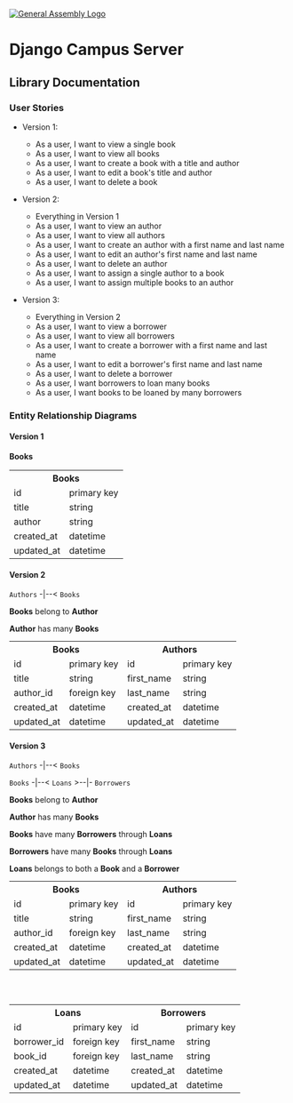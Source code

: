 [![General Assembly Logo](https://camo.githubusercontent.com/1a91b05b8f4d44b5bbfb83abac2b0996d8e26c92/687474703a2f2f692e696d6775722e636f6d2f6b6538555354712e706e67)](https://generalassemb.ly/education/web-development-immersive)

# Django Campus Server

## Library Documentation

### User Stories

- Version 1:
  - As a user, I want to view a single book
  - As a user, I want to view all books
  - As a user, I want to create a book with a title and author
  - As a user, I want to edit a book's title and author
  - As a user, I want to delete a book

- Version 2:
  - Everything in Version 1
  - As a user, I want to view an author
  - As a user, I want to view all authors
  - As a user, I want to create an author with a first name and last name
  - As a user, I want to edit an author's first name and last name
  - As a user, I want to delete an author
  - As a user, I want to assign a single author to a book
  - As a user, I want to assign multiple books to an author

- Version 3:
  - Everything in Version 2
  - As a user, I want to view a borrower
  - As a user, I want to view all borrowers
  - As a user, I want to create a borrower with a first name and last name
  - As a user, I want to edit a borrower's first name and last name
  - As a user, I want to delete a borrower
  - As a user, I want borrowers to loan many books
  - As a user, I want books to be loaned by many borrowers

### Entity Relationship Diagrams

#### Version 1

**Books**

<table>
  <th colspan="2" style="text-align:center">Books</th>
  <tr>
    <td>id</td>
    <td>primary key</td>
  </tr>
  <tr>
    <td>title</td>
    <td>string</td>
  </tr>
  <tr>
    <td>author</td>
    <td>string</td>
  </tr>
  <tr>
    <td>created_at</td>
    <td>datetime</td>
  </tr>
  <tr>
    <td>updated_at</td>
    <td>datetime</td>
  </tr>
</table>

#### Version 2

`Authors` -|--< `Books`

**Books** belong to **Author**

**Author** has many **Books**

<table style="display:inline">
  <th colspan="2" style="text-align:center">Books</th>
  <th colspan="2" style="text-align:center">
  Authors
  </th>
  <tr>
    <td>id</td>
    <td>primary key</td>
    <td>id</td>
    <td>primary key</td>
  </tr>
  <tr>
    <td>title</td>
    <td>string</td>
    <td>first_name</td>
    <td>string</td>
  </tr>
  <tr>
    <td>author_id</td>
    <td>foreign key</td>
    <td>last_name</td>
    <td>string</td>
  </tr>
  <tr>
    <td>created_at</td>
    <td>datetime</td>
    <td>created_at</td>
    <td>datetime</td>
  </tr>
  <tr>
    <td>updated_at</td>
    <td>datetime</td>
    <td>updated_at</td>
    <td>datetime</td>
  </tr>
</table>

#### Version 3

`Authors` -|--< `Books`

`Books` -|--< `Loans` >--|- `Borrowers`

**Books** belong to **Author**

**Author** has many **Books**

**Books** have many **Borrowers** through **Loans**

**Borrowers** have many **Books** through **Loans**

**Loans** belongs to both a **Book** and a **Borrower**

<table style="display:inline">
<th colspan="2" style="text-align:center">
Books
</th>
  <th colspan="2" style="text-align:center">Authors</th>
  <tr>
    <td>id</td>
    <td>primary key</td>
    <td>id</td>
    <td>primary key</td>
  </tr>
  <tr>
    <td>title</td>
    <td>string</td>
    <td>first_name</td>
    <td>string</td>
  </tr>
  <tr>
    <td>author_id</td>
    <td>foreign key</td>
    <td>last_name</td>
    <td>string</td>
  </tr>
  <tr>
    <td>created_at</td>
    <td>datetime</td>
    <td>created_at</td>
    <td>datetime</td>
  </tr>
  <tr>
    <td>updated_at</td>
    <td>datetime</td>
    <td>updated_at</td>
    <td>datetime</td>
  </tr>
</table>

<br><br>

<table style="display:inline">
  <th colspan="2" style="text-align:center">
  Loans
  </th>
  <th colspan="2" style="text-align:center">
  Borrowers
  </th>
  <tr>
    <td>id</td>
    <td>primary key</td>
    <td>id</td>
    <td>primary key</td>
  </tr>
  <tr>
    <td>borrower_id</td>
    <td>foreign key</td>
    <td>first_name</td>
    <td>string</td>
  </tr>
  <tr>
    <td>book_id</td>
    <td>foreign key</td>
    <td>last_name</td>
    <td>string</td>
  </tr>
  <tr>
    <td>created_at</td>
    <td>datetime</td>
    <td>created_at</td>
    <td>datetime</td>
  </tr>
  <tr>
    <td>updated_at</td>
    <td>datetime</td>
    <td>updated_at</td>
    <td>datetime</td>
  </tr>
</table>